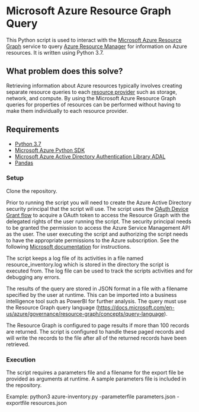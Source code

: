 # Microsoft Azure Resource Graph Query
This Python script is used to interact with the [Microsoft Azure Resource Graph](https://docs.microsoft.com/en-us/azure/governance/resource-graph/) service to query [Azure Resource Manager](https://docs.microsoft.com/en-us/azure/azure-resource-manager/resource-group-overview) for information on Azure resources.  It is written using Python 3.7.

## What problem does this solve?
Retrieving information about Azure resources typically involves creating separate resource queries to each [resource provider](https://docs.microsoft.com/en-us/azure/azure-resource-manager/resource-manager-supported-services) such as storage, network, and compute.  By using the Microsoft Azure Resource Graph queries for properties of resources can be performed without having to make them individually to each resource provider.

## Requirements

* [Python 3.7](https://www.python.org/downloads/release/python-370/)
* [Microsoft Azure Python SDK](https://github.com/Azure/azure-sdk-for-python/tree/master/sdk)
* [Microsoft Azure Active Directory Authentication Library ADAL](https://docs.microsoft.com/en-us/azure/active-directory/develop/active-directory-authentication-libraries)
* [Pandas](https://pandas.pydata.org/)

### Setup
Clone the repository.

Prior to running the script you will need to create the Azure Active Directory security principal that the script will use.  The script uses the [OAuth Device Grant flow](https://oauth.net/2/device-flow/) to acquire a OAuth token to access the Resource Graph with the delegated rights of the user running the script.  The security principal needs to be granted the permission to access the Azure Service Management API as the user.  The user executing the script and authorizing the script needs to have the appropriate permissions to the Azure subscription.  See the following [Microsoft documentation](https://docs.microsoft.com/en-us/azure/active-directory/develop/quickstart-register-app) for instructions.

The script keeps a log file of its activities in a file named resource_inventory.log which is stored in the directory the script is executed from.  The log file can be used to track the scripts activities and for debugging any errors.

The results of the query are stored in JSON format in a file with a filename specified by the user at runtime.  This can be imported into a business intelligence tool such as PowerBI for further analysis.  The query must use the Resource Graph query language (https://docs.microsoft.com/en-us/azure/governance/resource-graph/concepts/query-language).

The Resource Graph is configured to page results if more than 100 records are returned.  The script is configured to handle these paged records and will write the records to the file after all of the returned records have been retrieved.

### Execution
The script requires a parameters file and a filename for the export file be provided as arguments at runtime.  A sample parameters file is included in the repository.

Example: python3 azure-inventory.py -parameterfile parameters.json -exportfile resources.json


